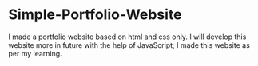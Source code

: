 # Simple-Portfolio-Website
I made a portfolio website based on html and css only. I will develop this website more in future with the help of JavaScript;
I made this website as per my learning.

